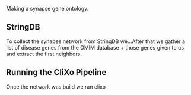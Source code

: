 Making a synapse gene ontology.

StringDB
---
To collect the synapse network from StringDB we...After that we gather a list of 
disease genes from the OMIM database + those genes given to us and extract the 
first neighbors. 

Running the CliXo Pipeline
---
Once the network was build we ran clixo <network file> <alpha> <beta>

